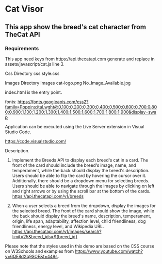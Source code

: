 # Cat Visor

## This app show the breed's cat character from TheCat API

### Requirements

This app need keys from https://api.thecatapi.com generate and replace in assets/javascript/cat.js line 3.

Css
    Directory css
               style.css

Images
    Directory images 
               cat-logo.png
               No_Image_Available.jpg

index.html is the entry point.


fonts:
https://fonts.googleapis.com/css2?family=Poppins:ital,wght@0,100;0,200;0,300;0,400;0,500;0,600;0,700;0,800;0,900;1,100;1,200;1,300;1,400;1,500;1,600;1,700;1,800;1,900&display=swap

Application can be executed using the Live Server extension in Visual Studio Code.

https://code.visualstudio.com/

Description.


1. Implement the Breeds API to display each breed's cat in a card. The front of the card should include the breed's image, name, and temperament, while the back should display the breed's description. Users should be able to flip the card by hovering the cursor over it. Additionally, there should be a dropdown menu for selecting breeds. Users should be able to navigate through the images by clicking on left and right arrows or by using the scroll bar at the bottom of the cards. https://api.thecatapi.com/v1/breeds

2. When a user selects a breed from the dropdown, display the images for the selected breed. The front of the card should show the image, while the back should display the breed's name, description, temperament, origin, life span, adaptability, affection level, child friendliness, dog friendliness, energy level, and Wikipedia URL.
 https://api.thecatapi.com/v1/images/search?limit=25&breed_ids=${breed_id}

Please note that the styles used in this demo are based on the CSS course on W3Schools and examples from https://www.youtube.com/watch?v=6QE8dXq9SOE&t=448s.